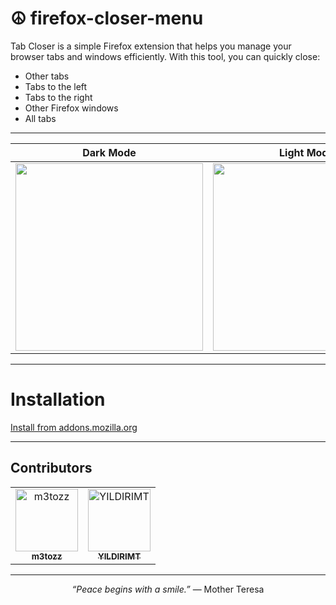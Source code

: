 # ☮️ firefox-closer-menu

Tab Closer is a simple Firefox extension that helps you manage your browser tabs and windows efficiently. With this tool, you can quickly close:

- Other tabs  
- Tabs to the left  
- Tabs to the right  
- Other Firefox windows
- All tabs

----------------------------------------------------------------------

| Dark Mode | Light Mode |
|-----------|------------|
| <img src="https://github.com/user-attachments/assets/3c4377af-a704-4c69-b198-59d0b62a9c60" width="300"> | <img src="https://github.com/user-attachments/assets/59cf4822-6087-45d4-a74f-11c2143251e5" width="300"> |

----------------------------------------------------------------------

# Installation

<a href="https://addons.mozilla.org/tr/firefox/addon/closer-menu/"> Install from addons.mozilla.org</a>

----------------------------------------------------------------------

## Contributors

<table> <tr> 
<td align="center"> <a href="https://github.com/m3tozz"> <img src="https://avatars.githubusercontent.com/u/79897762?v=4" width="100;" alt="m3tozz"/> <br /> <sub><b>m3tozz</b></sub> </a> </td> 
<td align="center"> <a href="https://github.com/YILDIRIMT"> <img src="https://avatars.githubusercontent.com/u/135065802?v=4" width="100;" alt="YILDIRIMT"/> <br /> <sub><b>YILDIRIMT</b></sub> </a> </td>
</tr></table>

----------------------------------------------------------------------

<p align="center"> <i>“Peace begins with a smile.”</i> — Mother Teresa </p>
